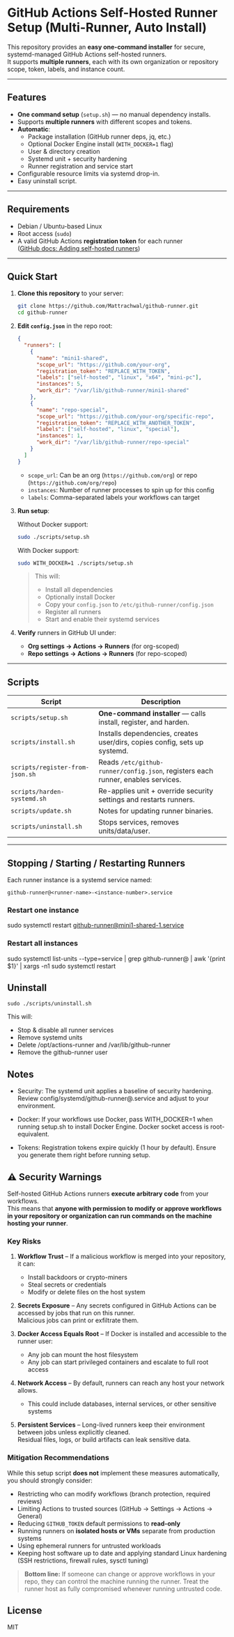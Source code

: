 # GitHub Actions Self-Hosted Runner Setup (Multi-Runner, Auto Install)

This repository provides an **easy one-command installer** for secure, systemd-managed GitHub Actions self-hosted runners.  
It supports **multiple runners**, each with its own organization or repository scope, token, labels, and instance count.

---

## Features

- **One command setup** (`setup.sh`) — no manual dependency installs.
- Supports **multiple runners** with different scopes and tokens.
- **Automatic**:
  - Package installation (GitHub runner deps, jq, etc.)
  - Optional Docker Engine install (`WITH_DOCKER=1` flag)
  - User & directory creation
  - Systemd unit + security hardening
  - Runner registration and service start
- Configurable resource limits via systemd drop-in.
- Easy uninstall script.

---

## Requirements

- Debian / Ubuntu-based Linux
- Root access (`sudo`)
- A valid GitHub Actions **registration token** for each runner  
  ([GitHub docs: Adding self-hosted runners](https://docs.github.com/en/actions/hosting-your-own-runners/adding-self-hosted-runners))

---

## Quick Start

1. **Clone this repository** to your server:

   ```bash
   git clone https://github.com/Mattrachwal/github-runner.git
   cd github-runner
   ```

2. **Edit `config.json`** in the repo root:

   ```json
   {
     "runners": [
       {
         "name": "mini1-shared",
         "scope_url": "https://github.com/your-org",
         "registration_token": "REPLACE_WITH_TOKEN",
         "labels": ["self-hosted", "linux", "x64", "mini-pc"],
         "instances": 5,
         "work_dir": "/var/lib/github-runner/mini1-shared"
       },
       {
         "name": "repo-special",
         "scope_url": "https://github.com/your-org/specific-repo",
         "registration_token": "REPLACE_WITH_ANOTHER_TOKEN",
         "labels": ["self-hosted", "linux", "special"],
         "instances": 1,
         "work_dir": "/var/lib/github-runner/repo-special"
       }
     ]
   }
   ```

   - `scope_url`: Can be an org (`https://github.com/org`) or repo (`https://github.com/org/repo`)
   - `instances`: Number of runner processes to spin up for this config
   - `labels`: Comma-separated labels your workflows can target

3. **Run setup**:

   Without Docker support:

   ```bash
   sudo ./scripts/setup.sh
   ```

   With Docker support:

   ```bash
   sudo WITH_DOCKER=1 ./scripts/setup.sh
   ```

   > This will:
   >
   > - Install all dependencies
   > - Optionally install Docker
   > - Copy your `config.json` to `/etc/github-runner/config.json`
   > - Register all runners
   > - Start and enable their systemd services

4. **Verify** runners in GitHub UI under:
   - **Org settings → Actions → Runners** (for org-scoped)
   - **Repo settings → Actions → Runners** (for repo-scoped)

---

## Scripts

| Script                          | Description                                                                      |
| ------------------------------- | -------------------------------------------------------------------------------- |
| `scripts/setup.sh`              | **One-command installer** — calls install, register, and harden.                 |
| `scripts/install.sh`            | Installs dependencies, creates user/dirs, copies config, sets up systemd.        |
| `scripts/register-from-json.sh` | Reads `/etc/github-runner/config.json`, registers each runner, enables services. |
| `scripts/harden-systemd.sh`     | Re-applies unit + override security settings and restarts runners.               |
| `scripts/update.sh`             | Notes for updating runner binaries.                                              |
| `scripts/uninstall.sh`          | Stops services, removes units/data/user.                                         |

---

## Stopping / Starting / Restarting Runners

Each runner instance is a systemd service named:

`github-runner@<runner-name>-<instance-number>.service`

### Restart one instance

sudo systemctl restart github-runner@mini1-shared-1.service

### Restart all instances

sudo systemctl list-units --type=service | grep github-runner@ | awk '{print $1}' | xargs -n1 sudo systemctl restart

## Uninstall

`sudo ./scripts/uninstall.sh`

This will:

- Stop & disable all runner services
- Remove systemd units
- Delete /opt/actions-runner and /var/lib/github-runner
- Remove the github-runner user

## Notes

- Security: The systemd unit applies a baseline of security hardening. Review config/systemd/github-runner@.service and adjust to your environment.

- Docker: If your workflows use Docker, pass WITH_DOCKER=1 when running setup.sh to install Docker Engine. Docker socket access is root-equivalent.

- Tokens: Registration tokens expire quickly (1 hour by default). Ensure you generate them right before running setup.

## ⚠️ Security Warnings

Self-hosted GitHub Actions runners **execute arbitrary code** from your workflows.  
This means that **anyone with permission to modify or approve workflows in your repository or organization can run commands on the machine hosting your runner**.

### Key Risks

1. **Workflow Trust** – If a malicious workflow is merged into your repository, it can:

   - Install backdoors or crypto-miners
   - Steal secrets or credentials
   - Modify or delete files on the host system

2. **Secrets Exposure** – Any secrets configured in GitHub Actions can be accessed by jobs that run on this runner.  
   Malicious jobs can print or exfiltrate them.

3. **Docker Access Equals Root** – If Docker is installed and accessible to the runner user:

   - Any job can mount the host filesystem
   - Any job can start privileged containers and escalate to full root access

4. **Network Access** – By default, runners can reach any host your network allows.

   - This could include databases, internal services, or other sensitive systems

5. **Persistent Services** – Long-lived runners keep their environment between jobs unless explicitly cleaned.  
   Residual files, logs, or build artifacts can leak sensitive data.

### Mitigation Recommendations

While this setup script **does not** implement these measures automatically, you should strongly consider:

- Restricting who can modify workflows (branch protection, required reviews)
- Limiting Actions to trusted sources (GitHub → Settings → Actions → General)
- Reducing `GITHUB_TOKEN` default permissions to **read-only**
- Running runners on **isolated hosts or VMs** separate from production systems
- Using ephemeral runners for untrusted workloads
- Keeping host software up to date and applying standard Linux hardening (SSH restrictions, firewall rules, sysctl tuning)

> **Bottom line:** If someone can change or approve workflows in your repo, they can control the machine running the runner. Treat the runner host as fully compromised whenever running untrusted code.

## License

MIT
